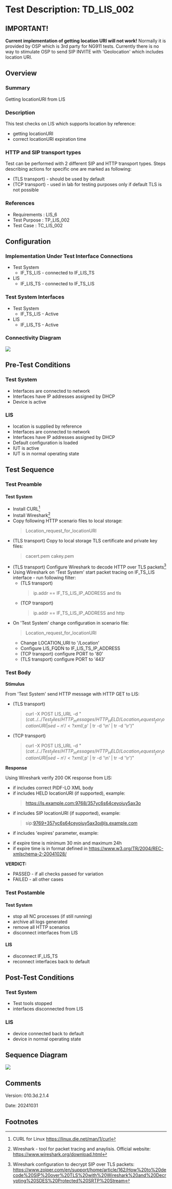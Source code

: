 # Test Description: TD_LIS_002

## IMPORTANT!
**Current implementation of getting location URI will not work!**
Normally it is provided by OSP which is 3rd party for NG911 tests. Currently there is no way to stimulate OSP to send SIP INVITE with 'Geolocation' which includes location URI.


## Overview
### Summary
Getting locationURI from LIS


### Description
This test checks on LIS which supports location by reference:
* getting locationURI
* correct locationURI expiration time

### HTTP and SIP transport types
Test can be performed with 2 different SIP and HTTP transport types. Steps describing actions for specific one are marked as following:
- (TLS transport) - should be used by default
- (TCP transport) - used in lab for testing purposes only if default TLS is not possible

### References
* Requirements : LIS_6
* Test Purpose : TP_LIS_002
* Test Case    : TC_LIS_002


## Configuration
### Implementation Under Test Interface Connections
<!-- Identify each of the FEs that are part of the configuration and how they are connected -->
* Test System
  * IF_TS_LIS - connected to IF_LIS_TS
* LIS
  * IF_LIS_TS - connected to IF_TS_LIS 


### Test System Interfaces
<!-- Identify each of the test system interfaces and whether it will be in active or monitor mode -->
* Test System
  * IF_TS_LIS - Active
* LIS
  * IF_LIS_TS - Active


### Connectivity Diagram
[![](https://mermaid.ink/img/pako:eNpdUNsKgkAQ_RWZZ_0BiZ4iEOwlfYoFmdzxQu6u7IUQ8d-b0oqapzPnnLnOUBtJkEIzmHvdofVRfhY64siOVVlUeVbskmTPCSMmhF5VF66txbGLSnI-KibnSa3KT-1KkZZ_VR9pc7-bb26IQZFV2EtebX7SAnxHigSkDCXamwChF_Zh8KaYdA2pt4FiCKNET4ceeZCCtMHBMTuivhjzzUn23tjTevvrBTFYE9pucywPiKlY2g?type=png)](https://mermaid.live/edit#pako:eNpdUNsKgkAQ_RWZZ_0BiZ4iEOwlfYoFmdzxQu6u7IUQ8d-b0oqapzPnnLnOUBtJkEIzmHvdofVRfhY64siOVVlUeVbskmTPCSMmhF5VF66txbGLSnI-KibnSa3KT-1KkZZ_VR9pc7-bb26IQZFV2EtebX7SAnxHigSkDCXamwChF_Zh8KaYdA2pt4FiCKNET4ceeZCCtMHBMTuivhjzzUn23tjTevvrBTFYE9pucywPiKlY2g)

## Pre-Test Conditions

### Test System
* Interfaces are connected to network
* Interfaces have IP addresses assigned by DHCP
* Device is active

### LIS
* location is supplied by reference
* Interfaces are connected to network
* Interfaces have IP addresses assigned by DHCP
* Default configuration is loaded
* IUT is active
* IUT is in normal operating state


## Test Sequence

### Test Preamble

#### Test System
* Install CURL[^1]
* Install Wireshark[^2]
* Copy following HTTP scenario files to local storage:
  > Location_request_for_locationURI
* (TLS transport) Copy to local storage TLS certificate and private key files:
  > cacert.pem
  > cakey.pem
* (TLS transport) Configure Wireshark to decode HTTP over TLS packets[^3]
* Using Wireshark on 'Test System' start packet tracing on IF_TS_LIS interface - run following filter:
   * (TLS transport)
     > ip.addr == IF_TS_LIS_IP_ADDRESS and tls
   * (TCP transport)
     > ip.addr == IF_TS_LIS_IP_ADDRESS and http
* On 'Test System' change configuration in scenario file:
   > Location_request_for_locationURI
   * Change LOCATION_URI to '/Location'
   * Configure LIS_FQDN to IF_LIS_TS_IP_ADDRESS
   * (TCP transport) configure PORT to '80'
   * (TLS transport) configure PORT to '443'

### Test Body

**Stimulus**

From 'Test System' send HTTP message with HTTP GET to LIS:
   * (TLS transport)
     > curl -X POST LIS_URL -d "$(cat ../../Test_files/HTTP_messages/HTTP_HELD/Location_request_for_locationURI | sed -n '/<?xml/,$p' | tr -d '\n' | tr -d '\r')"
   * (TCP transport)
     > curl -X POST LIS_URL -d "$(cat ../../Test_files/HTTP_messages/HTTP_HELD/Location_request_for_locationURI | sed -n '/<?xml/,$p' | tr -d '\n' | tr -d '\r')"
 
 **Response**
 
Using Wireshark verify 200 OK response from LIS:
* if includes correct PIDF-LO XML body
* if includes HELD locationURI (if supported), example:
    > <locationURI>https://ls.example.com:9768/357yc6s64ceyoiuy5ax3o</locationURI>
* if includes SIP locationURI (if supported), example:
    > <locationURI>sip:9769+357yc6s64ceyoiuy5ax3o@ls.example.com</locationURI>
* if includes 'expires' parameter, example:
    > <locationUriSet expires="2006-01-01T13:00:00.0Z">
* if expire time is minimum 30 min and maximum 24h
* if expire time is in format defined in https://www.w3.org/TR/2004/REC-xmlschema-2-20041028/

**VERDICT:**
* PASSED - if all checks passed for variation
* FAILED - all other cases


### Test Postamble
#### Test System
* stop all NC processes (if still running)
* archive all logs generated
* remove all HTTP scenarios
* disconnect interfaces from LIS

#### LIS
* disconnect IF_LIS_TS
* reconnect interfaces back to default


## Post-Test Conditions 
### Test System 
* Test tools stopped
* interfaces disconnected from LIS

### LIS
* device connected back to default
* device in normal operating state

## Sequence Diagram
[![](https://mermaid.ink/img/pako:eNpNz8EKAiEQBuBXGebaCtHRQxB0KCoKdk_hRXTapNQa9RDRu2dbUTfH-Qb-_44mWkKJQggVTAwH10sVALxjjjwzOXKScNDnRCoMKNG1UDA0d7pn7V8YoKOUob2lTF5Mp6P1spWw6Lod7LZt9yb1T9Tdn_yQyXgM2xU26Im9dramub9OFOYjeVIo69NqPilU4VGdLjm2t2BQZi7UYLlYnb95UA5hG7zosI_xN5N1tczmXXdo3SDH0h8_4vEEwzFX6Q?type=png)](https://mermaid.live/edit#pako:eNpNz8EKAiEQBuBXGebaCtHRQxB0KCoKdk_hRXTapNQa9RDRu2dbUTfH-Qb-_44mWkKJQggVTAwH10sVALxjjjwzOXKScNDnRCoMKNG1UDA0d7pn7V8YoKOUob2lTF5Mp6P1spWw6Lod7LZt9yb1T9Tdn_yQyXgM2xU26Im9dramub9OFOYjeVIo69NqPilU4VGdLjm2t2BQZi7UYLlYnb95UA5hG7zosI_xN5N1tczmXXdo3SDH0h8_4vEEwzFX6Q)


## Comments

Version:  010.3d.2.1.4

Date:     20241031


## Footnotes
[^1]: CURL for Linux https://linux.die.net/man/1/curl
[^2]: Wireshark - tool for packet tracing and anaylisis. Official website: https://www.wireshark.org/download.html
[^3]: Wireshark configuration to decrypt SIP over TLS packets: https://www.zoiper.com/en/support/home/article/162/How%20to%20decode%20SIP%20over%20TLS%20with%20Wireshark%20and%20Decrypting%20SDES%20Protected%20SRTP%20Stream

